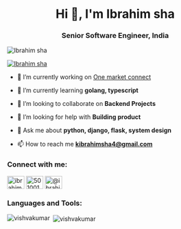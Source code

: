 <h1 align="center">Hi 👋, I'm Ibrahim sha</h1>
<h3 align="center">Senior Software Engineer, India</h3>

<p align="left"> <img src="https://komarev.com/ghpvc/?username=ibrahimsha23&label=Profile%20views&color=0e75b6&style=flat" alt="Ibrahim sha" /> </p>

<p align="left"> <a href="https://github.com/ryo-ma/github-profile-trophy"><img src="https://github-profile-trophy.vercel.app/?username=ibrahimsha23" alt="Ibrahim sha" /></a> </p>

- 🔭 I’m currently working on [One market connect](https://omc.decathlon.co.uk/)

- 🌱 I’m currently learning **golang, typescript**

- 👯 I’m looking to collaborate on **Backend Projects**

- 🤝 I’m looking for help with **Building product**

- 💬 Ask me about **python, django, flask, system design**

- 📫 How to reach me **kibrahimsha4@gmail.com**

<h3 align="left">Connect with me:</h3>
<p align="left">
<a href="https://linkedin.com/in/ibrahimshak" target="blank"><img align="center" src="https://raw.githubusercontent.com/rahuldkjain/github-profile-readme-generator/master/src/images/icons/Social/linked-in-alt.svg" alt="ibrahimshak" height="30" width="40" /></a>
<a href="https://stackoverflow.com/users/5010017/ibrahim-kasim" target="blank"><img align="center" src="https://raw.githubusercontent.com/rahuldkjain/github-profile-readme-generator/master/src/images/icons/Social/stack-overflow.svg" alt="5010017/ibrahim-kasim" height="30" width="40" /></a>
<a href="https://medium.com/@ibrahimsha" target="blank"><img align="center" src="https://raw.githubusercontent.com/rahuldkjain/github-profile-readme-generator/master/src/images/icons/Social/medium.svg" alt="@ibrahimsha" height="30" width="40" /></a>
</p>

<h3 align="left">Languages and Tools:</h3>
<p><img align="left" src="https://github-readme-stats.vercel.app/api/top-langs?username=ibrahimsha23&show_icons=true&locale=en&layout=compact" alt="vishvakumar" /></p>

<p>&nbsp;<img align="center" src="https://github-readme-stats.vercel.app/api?username=ibrahimsha23&show_icons=true&locale=en" alt="vishvakumar" /></p>
